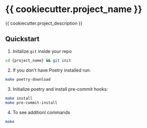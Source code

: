<!-- Disabled markdownlint ruls, for custom numbering of commands -->
<!-- markdownlint-disable MD029 -->

# {{ cookiecutter.project_name }}

{{ cookiecutter.project_description }}

## Quickstart

1. Initalize `git` inside your repo

```bash
cd {project_name} && git init
```

2. If you don't have Poetry installed run:

```bash
make poetry-download
```

3. Initialize poetry and install pre-commit hooks:

```bash
make install
make pre-commit-install
```

4. To see additionl commands

```bash
make
```
